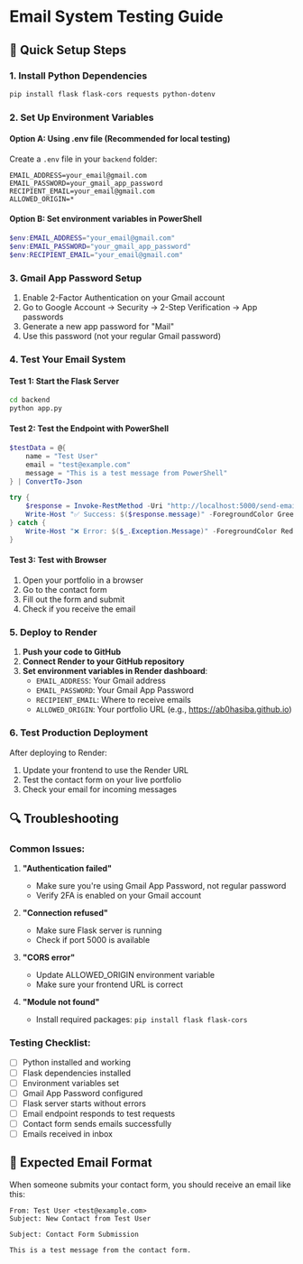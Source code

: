 # Email System Testing Guide

## 🚀 Quick Setup Steps

### 1. Install Python Dependencies
```bash
pip install flask flask-cors requests python-dotenv
```

### 2. Set Up Environment Variables

#### Option A: Using .env file (Recommended for local testing)
Create a `.env` file in your `backend` folder:
```
EMAIL_ADDRESS=your_email@gmail.com
EMAIL_PASSWORD=your_gmail_app_password
RECIPIENT_EMAIL=your_email@gmail.com
ALLOWED_ORIGIN=*
```

#### Option B: Set environment variables in PowerShell
```powershell
$env:EMAIL_ADDRESS="your_email@gmail.com"
$env:EMAIL_PASSWORD="your_gmail_app_password"
$env:RECIPIENT_EMAIL="your_email@gmail.com"
```

### 3. Gmail App Password Setup
1. Enable 2-Factor Authentication on your Gmail account
2. Go to Google Account → Security → 2-Step Verification → App passwords
3. Generate a new app password for "Mail"
4. Use this password (not your regular Gmail password)

### 4. Test Your Email System

#### Test 1: Start the Flask Server
```bash
cd backend
python app.py
```

#### Test 2: Test the Endpoint with PowerShell
```powershell
$testData = @{
    name = "Test User"
    email = "test@example.com"
    message = "This is a test message from PowerShell"
} | ConvertTo-Json

try {
    $response = Invoke-RestMethod -Uri "http://localhost:5000/send-email" -Method POST -Body $testData -ContentType "application/json"
    Write-Host "✅ Success: $($response.message)" -ForegroundColor Green
} catch {
    Write-Host "❌ Error: $($_.Exception.Message)" -ForegroundColor Red
}
```

#### Test 3: Test with Browser
1. Open your portfolio in a browser
2. Go to the contact form
3. Fill out the form and submit
4. Check if you receive the email

### 5. Deploy to Render

1. **Push your code to GitHub**
2. **Connect Render to your GitHub repository**
3. **Set environment variables in Render dashboard**:
   - `EMAIL_ADDRESS`: Your Gmail address
   - `EMAIL_PASSWORD`: Your Gmail App Password
   - `RECIPIENT_EMAIL`: Where to receive emails
   - `ALLOWED_ORIGIN`: Your portfolio URL (e.g., https://ab0hasiba.github.io)

### 6. Test Production Deployment

After deploying to Render:
1. Update your frontend to use the Render URL
2. Test the contact form on your live portfolio
3. Check your email for incoming messages

## 🔍 Troubleshooting

### Common Issues:

1. **"Authentication failed"**
   - Make sure you're using Gmail App Password, not regular password
   - Verify 2FA is enabled on your Gmail account

2. **"Connection refused"**
   - Make sure Flask server is running
   - Check if port 5000 is available

3. **"CORS error"**
   - Update ALLOWED_ORIGIN environment variable
   - Make sure your frontend URL is correct

4. **"Module not found"**
   - Install required packages: `pip install flask flask-cors`

### Testing Checklist:
- [ ] Python installed and working
- [ ] Flask dependencies installed
- [ ] Environment variables set
- [ ] Gmail App Password configured
- [ ] Flask server starts without errors
- [ ] Email endpoint responds to test requests
- [ ] Contact form sends emails successfully
- [ ] Emails received in inbox

## 📧 Expected Email Format

When someone submits your contact form, you should receive an email like this:

```
From: Test User <test@example.com>
Subject: New Contact from Test User

Subject: Contact Form Submission

This is a test message from the contact form.
```
